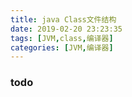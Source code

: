```yaml
---
title: java Class文件结构
date: 2019-02-20 23:23:35
tags: [JVM,class,编译器]
categories: [JVM,编译器]
---
```

### todo
